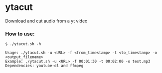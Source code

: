# ytacut
Download and cut audio from a yt video

### How to use:

    $ ./ytacut.sh -h

    Usage: ./ytacut.sh -u <URL> -f <from_timestamp> -t <to_timestamp> -o <output_filename>
    Example: ./ytacut.sh -u <URL> -f 00:01:30 -t 00:02:00 -o test.mp3
    Dependencies: youtube-dl and ffmpeg
